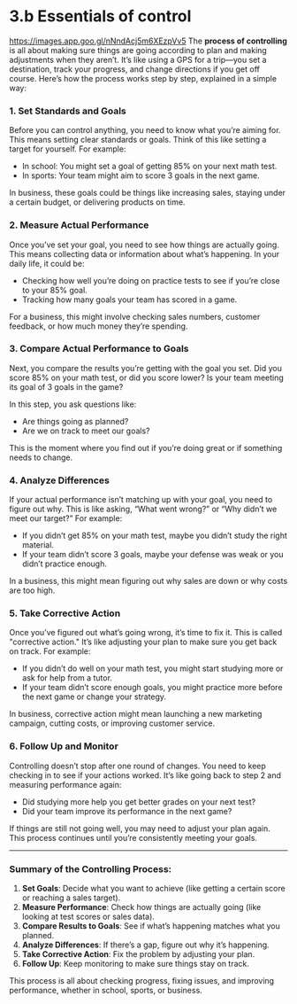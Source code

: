 # 3.b Essentials of control
https://images.app.goo.gl/nNndAcj5m6XEzpVv5
The **process of controlling** is all about making sure things are going according to plan and making adjustments when they aren’t. It’s like using a GPS for a trip—you set a destination, track your progress, and change directions if you get off course. Here’s how the process works step by step, explained in a simple way:

### 1. **Set Standards and Goals**
Before you can control anything, you need to know what you’re aiming for. This means setting clear standards or goals. Think of this like setting a target for yourself. For example:
- In school: You might set a goal of getting 85% on your next math test.
- In sports: Your team might aim to score 3 goals in the next game.

In business, these goals could be things like increasing sales, staying under a certain budget, or delivering products on time.

### 2. **Measure Actual Performance**
Once you’ve set your goal, you need to see how things are actually going. This means collecting data or information about what’s happening. In your daily life, it could be:
- Checking how well you’re doing on practice tests to see if you’re close to your 85% goal.
- Tracking how many goals your team has scored in a game.

For a business, this might involve checking sales numbers, customer feedback, or how much money they’re spending.

### 3. **Compare Actual Performance to Goals**
Next, you compare the results you’re getting with the goal you set. Did you score 85% on your math test, or did you score lower? Is your team meeting its goal of 3 goals in the game? 

In this step, you ask questions like:
- Are things going as planned?
- Are we on track to meet our goals?

This is the moment where you find out if you’re doing great or if something needs to change.

### 4. **Analyze Differences**
If your actual performance isn’t matching up with your goal, you need to figure out why. This is like asking, “What went wrong?” or “Why didn’t we meet our target?” For example:
- If you didn’t get 85% on your math test, maybe you didn’t study the right material.
- If your team didn’t score 3 goals, maybe your defense was weak or you didn’t practice enough.

In a business, this might mean figuring out why sales are down or why costs are too high.

### 5. **Take Corrective Action**
Once you’ve figured out what’s going wrong, it’s time to fix it. This is called "corrective action." It’s like adjusting your plan to make sure you get back on track. For example:
- If you didn’t do well on your math test, you might start studying more or ask for help from a tutor.
- If your team didn’t score enough goals, you might practice more before the next game or change your strategy.

In business, corrective action might mean launching a new marketing campaign, cutting costs, or improving customer service.

### 6. **Follow Up and Monitor**
Controlling doesn’t stop after one round of changes. You need to keep checking in to see if your actions worked. It’s like going back to step 2 and measuring performance again:
- Did studying more help you get better grades on your next test?
- Did your team improve its performance in the next game?

If things are still not going well, you may need to adjust your plan again. This process continues until you’re consistently meeting your goals.

---

### Summary of the Controlling Process:
1. **Set Goals**: Decide what you want to achieve (like getting a certain score or reaching a sales target).
2. **Measure Performance**: Check how things are actually going (like looking at test scores or sales data).
3. **Compare Results to Goals**: See if what’s happening matches what you planned.
4. **Analyze Differences**: If there’s a gap, figure out why it’s happening.
5. **Take Corrective Action**: Fix the problem by adjusting your plan.
6. **Follow Up**: Keep monitoring to make sure things stay on track.

This process is all about checking progress, fixing issues, and improving performance, whether in school, sports, or business.
